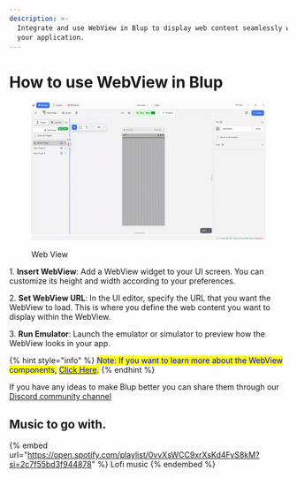 ```yaml
---
description: >-
  Integrate and use WebView in Blup to display web content seamlessly within
  your application.
---
```


# How to use WebView in Blup

<figure><img src=".gitbook/assets/webview-.gif" alt="Web View"><figcaption><p>Web View</p></figcaption></figure>

1\. **Insert WebView**: Add a WebView widget to your UI screen. You can customize its height and width according to your preferences.

2\. **Set WebView URL**: In the UI editor, specify the URL that you want the WebView to load. This is where you define the web content you want to display within the WebView.

3\. **Run Emulator**: Launch the emulator or simulator to preview how the WebView looks in your app.

{% hint style="info" %}
<mark style="color:blue;">Note: If you want to learn more about the WebView components,</mark> [<mark style="color:blue;">Click Here</mark>](wiki/design-ui/insert-widgets/web-view-widget.md)<mark style="color:blue;">.</mark>
{% endhint %}

If you have any ideas to make Blup better you can share them through our [Discord community channel](https://discord.com/channels/940632966093234176/965313562425823303)

## Music to go with.

{% embed url="https://open.spotify.com/playlist/0vvXsWCC9xrXsKd4FyS8kM?si=2c7f55bd3f944878" %}
Lofi music
{% endembed %}
